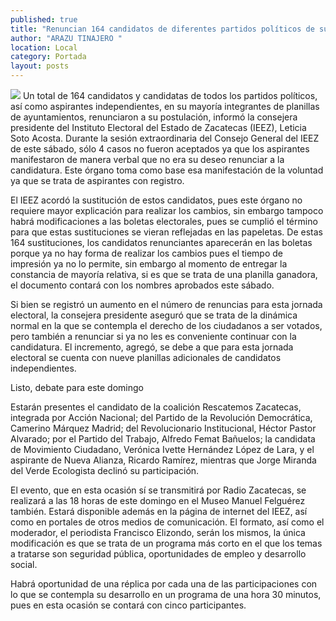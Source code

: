 ```yaml
---
published: true
title: "Renuncian 164 candidatos de diferentes partidos políticos de su postulación: IEEZ"
author: "ARAZU TINAJERO "
location: Local
category: Portada
layout: posts
---
```


![](http://i.imgur.com/KFIkvGym.jpg)
Un total de 164 candidatos y candidatas de todos los partidos políticos, así como aspirantes independientes, en su mayoría integrantes de planillas de ayuntamientos, renunciaron a su postulación, informó la consejera presidente del Instituto Electoral del Estado de Zacatecas (IEEZ), Leticia Soto Acosta.
Durante la sesión extraordinaria del Consejo General del IEEZ de este sábado, sólo 4 casos no fueron aceptados ya que los aspirantes manifestaron de manera verbal que no era su deseo renunciar a la candidatura. Este órgano toma como base esa manifestación de la voluntad ya que se trata de aspirantes con registro.

El IEEZ acordó la sustitución de estos candidatos, pues este órgano no requiere mayor explicación para realizar los cambios, sin embargo tampoco habrá modificaciones a las boletas electorales, pues se cumplió el término para que estas sustituciones se vieran reflejadas en las papeletas. 
De estas 164 sustituciones, los candidatos renunciantes aparecerán en las boletas porque ya no hay forma de realizar los cambios pues el tiempo de impresión ya no lo permite, sin embargo al momento de entregar la constancia de mayoría relativa, si es que se trata de una planilla ganadora, el documento contará con los nombres aprobados este sábado.

Si bien se registró un aumento en el número de renuncias para esta jornada electoral, la consejera presidente aseguró que se trata de la dinámica normal en la que se contempla el derecho de los ciudadanos a ser votados, pero también a renunciar si ya no les es conveniente continuar con la candidatura.
El incremento, agregó, se debe a que para esta jornada electoral se cuenta con nueve planillas adicionales de candidatos independientes.

Listo, debate para este domingo 

Estarán presentes el candidato de la coalición Rescatemos Zacatecas, integrada por Acción Nacional; del Partido de la Revolución Democrática, Camerino Márquez Madrid; del Revolucionario Institucional, Héctor Pastor Alvarado; por el Partido del Trabajo, Alfredo Femat Bañuelos; la candidata de Movimiento Ciudadano, Verónica Ivette Hernández López de Lara, y el aspirante de Nueva Alianza, Ricardo Ramírez, mientras que Jorge Miranda del Verde Ecologista declinó su participación.

El evento, que en esta ocasión sí se transmitirá por Radio Zacatecas, se realizará a las 18 horas de este domingo en el Museo Manuel Felguérez también. Estará disponible además en la página de internet del IEEZ, así como en portales de otros medios de comunicación.
El formato, así como el moderador, el periodista Francisco Elizondo, serán los mismos, la única modificación es que se trata de un programa más corto en el que los temas a tratarse son seguridad pública, oportunidades de empleo y desarrollo social.

Habrá oportunidad de una réplica por cada una de las participaciones con lo que se contempla su desarrollo en un programa de una hora 30 minutos, pues en esta ocasión se contará con cinco participantes.
